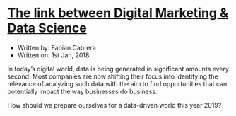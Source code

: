 # [The link between Digital Marketing & Data Science](https://www.linkedin.com/pulse/link-between-digital-marketing-data-science-fabian-cabrera/)

- Written by: Fabian Cabrera
- Written on: 1st Jan, 2018

In today’s digital world, data is being generated in significant amounts every second. Most companies are now shifting their focus into identifying the relevance of analyzing such data with the aim to find opportunities that can potentially impact the way businesses do business. 

How should we prepare ourselves for a data-driven world this year 2019?
